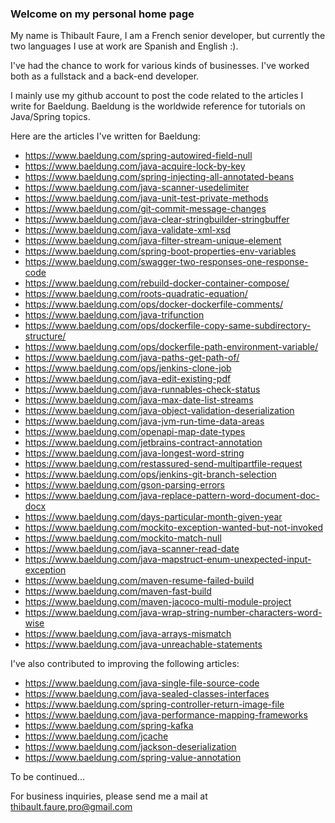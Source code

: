 ### Welcome on my personal home page

My name is Thibault Faure, I am a French senior developer, but currently the two languages I use at work are Spanish and English :).

I've had the chance to work for various kinds of businesses. I've worked both as a fullstack and a back-end developer.

I mainly use my github account to post the code related to the articles I write for Baeldung. Baeldung is the worldwide reference for tutorials on Java/Spring topics.

Here are the articles I've written for Baeldung:
- https://www.baeldung.com/spring-autowired-field-null
- https://www.baeldung.com/java-acquire-lock-by-key
- https://www.baeldung.com/spring-injecting-all-annotated-beans
- https://www.baeldung.com/java-scanner-usedelimiter
- https://www.baeldung.com/java-unit-test-private-methods
- https://www.baeldung.com/git-commit-message-changes
- https://www.baeldung.com/java-clear-stringbuilder-stringbuffer
- https://www.baeldung.com/java-validate-xml-xsd
- https://www.baeldung.com/java-filter-stream-unique-element
- https://www.baeldung.com/spring-boot-properties-env-variables
- https://www.baeldung.com/swagger-two-responses-one-response-code
- https://www.baeldung.com/rebuild-docker-container-compose/
- https://www.baeldung.com/roots-quadratic-equation/
- https://www.baeldung.com/ops/docker-dockerfile-comments/
- https://www.baeldung.com/java-trifunction
- https://www.baeldung.com/ops/dockerfile-copy-same-subdirectory-structure/
- https://www.baeldung.com/ops/dockerfile-path-environment-variable/
- https://www.baeldung.com/java-paths-get-path-of/
- https://www.baeldung.com/ops/jenkins-clone-job
- https://www.baeldung.com/java-edit-existing-pdf
- https://www.baeldung.com/java-runnables-check-status
- https://www.baeldung.com/java-max-date-list-streams
- https://www.baeldung.com/java-object-validation-deserialization
- https://www.baeldung.com/java-jvm-run-time-data-areas
- https://www.baeldung.com/openapi-map-date-types
- https://www.baeldung.com/jetbrains-contract-annotation
- https://www.baeldung.com/java-longest-word-string
- https://www.baeldung.com/restassured-send-multipartfile-request
- https://www.baeldung.com/ops/jenkins-git-branch-selection
- https://www.baeldung.com/gson-parsing-errors
- https://www.baeldung.com/java-replace-pattern-word-document-doc-docx
- https://www.baeldung.com/days-particular-month-given-year
- https://www.baeldung.com/mockito-exception-wanted-but-not-invoked
- https://www.baeldung.com/mockito-match-null
- https://www.baeldung.com/java-scanner-read-date
- https://www.baeldung.com/java-mapstruct-enum-unexpected-input-exception
- https://www.baeldung.com/maven-resume-failed-build
- https://www.baeldung.com/maven-fast-build
- https://www.baeldung.com/maven-jacoco-multi-module-project
- https://www.baeldung.com/java-wrap-string-number-characters-word-wise
- https://www.baeldung.com/java-arrays-mismatch
- https://www.baeldung.com/java-unreachable-statements

I've also contributed to improving the following articles:
- https://www.baeldung.com/java-single-file-source-code
- https://www.baeldung.com/java-sealed-classes-interfaces
- https://www.baeldung.com/spring-controller-return-image-file
- https://www.baeldung.com/java-performance-mapping-frameworks
- https://www.baeldung.com/spring-kafka
- https://www.baeldung.com/jcache
- https://www.baeldung.com/jackson-deserialization
- https://www.baeldung.com/spring-value-annotation

To be continued...

For business inquiries, please send me a mail at thibault.faure.pro@gmail.com

<!--
**thibaultfaure/thibaultfaure** is a ✨ _special_ ✨ repository because its `README.md` (this file) appears on your GitHub profile.

Here are some ideas to get you started:

- 🔭 I’m currently working on ...
- 🌱 I’m currently learning ...
- 👯 I’m looking to collaborate on ...
- 🤔 I’m looking for help with ...
- 💬 Ask me about ...
- 📫 How to reach me: ...
- 😄 Pronouns: ...
- ⚡ Fun fact: ...
-->
